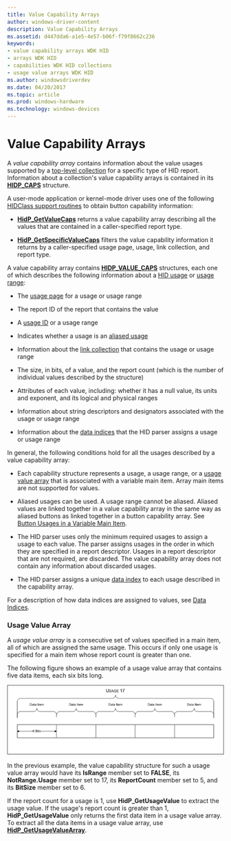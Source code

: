 ```yaml
---
title: Value Capability Arrays
author: windows-driver-content
description: Value Capability Arrays
ms.assetid: d447dda6-a1e5-4e57-b06f-f79f8662c236
keywords:
- value capability arrays WDK HID
- arrays WDK HID
- capabilities WDK HID collections
- usage value arrays WDK HID
ms.author: windowsdriverdev
ms.date: 04/20/2017
ms.topic: article
ms.prod: windows-hardware
ms.technology: windows-devices
---
```


# Value Capability Arrays





A *value capability array* contains information about the value usages supported by a [top-level collection](top-level-collections.md) for a specific type of HID report. Information about a collection's value capability arrays is contained in its [**HIDP\_CAPS**](https://msdn.microsoft.com/library/windows/hardware/ff539697) structure.

A user-mode application or kernel-mode driver uses one of the following [HIDClass support routines](https://msdn.microsoft.com/library/windows/hardware/ff538865) to obtain button capability information:

-   [**HidP\_GetValueCaps**](https://msdn.microsoft.com/library/windows/hardware/ff539754) returns a value capability array describing all the values that are contained in a caller-specified report type.

-   [**HidP\_GetSpecificValueCaps**](https://msdn.microsoft.com/library/windows/hardware/ff539737) filters the value capability information it returns by a caller-specified usage page, usage, link collection, and report type.

A value capability array contains [**HIDP\_VALUE\_CAPS**](https://msdn.microsoft.com/library/windows/hardware/ff539832) structures, each one of which describes the following information about a [HID usage](hid-usages.md) or [usage range](hid-usages.md#usage-range):

-   The [usage page](hid-usages.md#usage-page) for a usage or usage range

-   The report ID of the report that contains the value

-   A [usage ID](hid-usages.md#usage-id) or a usage range

-   Indicates whether a usage is an [aliased usage](hid-usages.md#aliased-usages)

-   Information about the [link collection](link-collections.md) that contains the usage or usage range

-   The size, in bits, of a value, and the report count (which is the number of individual values described by the structure)

-   Attributes of each value, including: whether it has a null value, its units and exponent, and its logical and physical ranges

-   Information about string descriptors and designators associated with the usage or usage range

-   Information about the [data indices](data-indices.md) that the HID parser assigns a usage or usage range

In general, the following conditions hold for all the usages described by a value capability array:

-   Each capability structure represents a usage, a usage range, or a [usage value array](#usage-value-array) that is associated with a variable main item. Array main items are not supported for values.

-   Aliased usages can be used. A usage range cannot be aliased. Aliased values are linked together in a value capability array in the same way as aliased buttons as linked together in a button capability array. See [Button Usages in a Variable Main Item](button-capability-arrays.md#button-usages-in-a-variable-main-item).

-   The HID parser uses only the minimum required usages to assign a usage to each value. The parser assigns usages in the order in which they are specified in a report descriptor. Usages in a report descriptor that are not required, are discarded. The value capability array does not contain any information about discarded usages.

-   The HID parser assigns a unique [data index](data-indices.md) to each usage described in the capability array.

For a description of how data indices are assigned to values, see [Data Indices](data-indices.md).

### <a href="" id="usage-value-array"></a> Usage Value Array

A *usage value array* is a consecutive set of values specified in a main item, all of which are assigned the same usage. This occurs if only one usage is specified for a main item whose report count is greater than one.

The following figure shows an example of a usage value array that contains five data items, each six bits long.

![diagram illustrating a usage value array that contains five data items, each 6 bits long](images/repcount.png)

In the previous example, the value capability structure for such a usage value array would have its **IsRange** member set to **FALSE**, its **NotRange.Usage** member set to 17, its **ReportCount** member set to 5, and its **BitSize** member set to 6.

If the report count for a usage is 1, use **HidP\_GetUsageValue** to extract the usage value. If the usage's report count is greater than 1, **HidP\_GetUsageValue** only returns the first data item in a usage value array. To extract all the data items in a usage value array, use [**HidP\_GetUsageValueArray**](https://msdn.microsoft.com/library/windows/hardware/ff539750).

 

 




